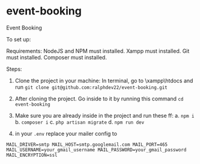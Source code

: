 # event-booking
Event Booking

To set up:

Requirements: 
NodeJS and NPM must installed.
Xampp must installed.
Git must installed.
Composer must installed.

Steps:
1. Clone the project in your machine:
    In terminal, go to \xampp\htdocs and run `git clone git@github.com:ralphdev22/event-booking.git`
2. After cloning the project. Go inside to it by running this command `cd event-booking`
3. Make sure you are already inside in the project and run these ff:
    a. `npm i`
    b. `composer i`
    c. `php artisan migrate`
    d. `npm run dev`

4. in your `.env` replace your mailer config to

`MAIL_DRIVER=smtp
MAIL_HOST=smtp.googlemail.com
MAIL_PORT=465
MAIL_USERNAME=your_gmail_username
MAIL_PASSWORD=your_gmail_password
MAIL_ENCRYPTION=ssl`